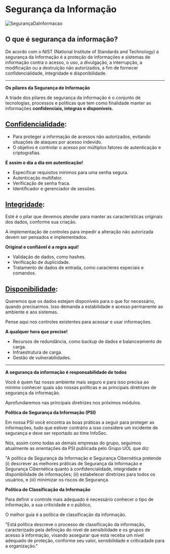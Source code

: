 # Segurança da Informação

![SegurançaDaInformacao](https://blog.compass.uol/wp-content/uploads/2023/07/CSIRT-A-Equipe-de-Resposta-a-Incidentes-de-Segurani-da-Informaiio-470x250.jpg)

## **O que é segurança da informação?**
De acordo com o NIST (National Institute of Standards and Technology) a segurança da Informação é a proteção de informações e sistemas de informação contra o acesso, o uso, a divulgação, a interrupção, a modificação ou a destruição não autorizados, a fim de fornecer confidencialidade, integridade e disponibilidade.

---

**Os pilares da Segurança de Informação**

A triade dos pilares de segurança da informação é o conjunto de tecnologias, processos e políticas que tem como finalidade manter as informações **confidenciais, integras e disponíveis.**

## <u>Confidencialidade</u>:
   * Para proteger a informação de acessos não autorizados, evitando situações de ataques por acesso indevido.
   * O objetivo é controlar o acesso por múltiplos fatores de autenticação e criptografias.

**É assim o dia a dia em autenticação!**

- Especificar requisitos mínimos para uma senha segura.
- Autenticação multifator.
- Verificação de senha fraca.
- Identificador e gerenciador de sessões.

## <u>Integridade</u>:
Esté é o pilar que devemos atender para manter as características originais dos dados, conforme sua criação.

A implementação de controles para impedir a alteração não autorizada devem ser pensados e implementados.

**Original e confiável é a regra aqui!**

- Validação de dados, como hashes.
- Verificação de duplicidade.
- Tratamento de dados de entrada, como caracteres especiais e comandos.

## <u>Disponibilidade</u>:
Queremos que os dados estejam disponíveis para o que for necessário, quando precisarmos. Isso demanda a estabilidade e acesso permanente ao ambiente e aos sistemas.

Pense aqui nos controles existentes para acessar e usar informações.

**A qualquer hora que precise!**

- Recursos de redundância, como backup de dados e balanceamento de carga.
- Infraestrutura de carga.
- Gestão de vulnerabilidades.

---

**A segurança da informação é responsabilidade de todos**

Você é quem faz nosso ambiente mais seguro e para isso precisa ao mínimo conhecer quais são nossas políticas e as principais diretrizes de segurança da informação.

Aprofundaremos nas principais diretrizes nos próximos módulos.

**Política de Segurança da Informação (PSI)**

Em nossa PSI você encontra as boas práticas a seguir para proteger as informações, tudo que estiver contrário a isso considere um incidente de segurança e deve ser reportado ao time InfoSec.

Nós, assim como todas as demais empresas do grupo, seguimos atualmente as orientações da PSI publicada pelo Grupo UOL que diz:

"A política de Segurança da Informação e Segurança Cibernética pretende (i) descrever as melhores práticas de Segurança da Informação e Segurança Cibernética quanto à confidencialidade, integridade e disponibilidade de informações; (ii) estabelecer diretrizes para todos os usuários, e (iii) minimizar os riscos de Segurança.

**Política de Classificação da Informação**

Para definir o controle mais adequado é necessário conhecer o tipo de informação, a sua criticidade e o público,

O melhor guia é a política de classificação da informação.

"Está política descreve o processo de classificação da informação, caracterizado pela definição do nível de sensibilidade e os grupos de acesso à informação, visando assegurar que esta receba um nível adequado de proteção, conforme seu valor, sensibilidade e criticadade para a organização."